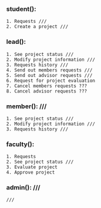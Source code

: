 ### student():
    1. Requests ///
    2. Create a project ///

### lead():
    1. See project status ///
    2. Modify project information ///
    3. Requests history ///
    4. Send out members requests ///
    5. Send out advisor requests ///
    6. Request for project evaluation
    7. Cancel members requests ???
    8. Cancel advisor requests ???

### member(): ///
    1. See project status ///
    2. Modify project information ///
    3. Requests history ///

### faculty():
    1. Requests
    2. See project status ///
    3. Evaluate project
    4. Approve project

### admin(): ///
    ///